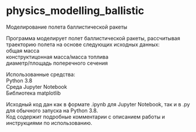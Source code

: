 # physics_modelling_ballistic
Моделирование полета баллистической ракеты

Программа моделирует полет баллистической ракеты, рассчитывая траекторию полета на основе следующих исходных данных:  
общая масса  
конструктицонная масса/масса топлива  
диаметр/площадь поперечного сечения  

Использованные средства:  
Python 3.8  
Среда Jupyter Notebook  
Библиотека matplotlib  

Исходный код дан как в формате .ipynb для Jupyter Notebook, так и в .py для обычного запуска на Python 3.8.  
Код содержит подробные комментарии с описанием работы и инструкциями по использованию.
